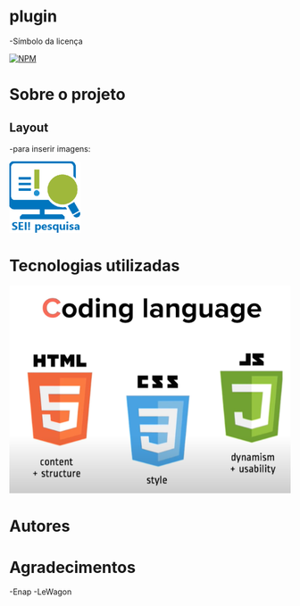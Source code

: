 # plugin

-Símbolo da licença

[![NPM](https://img.shields.io/npm/l/react)](https://github.com/pluginseipesquisa/plugin/blob/add-license-1-improve-readme/LICENSE)

# Sobre o projeto


## Layout
-para inserir imagens:

![texto alternativo](https://github.com/pluginseipesquisa/plugin/blob/add-license-1-improve-readme/images/128.png)

# Tecnologias utilizadas
![texto alternativo](https://github.com/marcelo7bastos/landing_page_teste/blob/main/coding-language.png)


# Autores


# Agradecimentos
-Enap
-LeWagon
